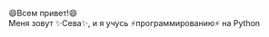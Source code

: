 😄Всем привет!😄<br>
Меня зовут ✨Сева✨, и
я учусь ⚡программированию⚡ на Python
<!--
**August66-a/August66-a** is a ✨ _special_ ✨ repository because its `README.md` (this file) appears on your GitHub profile.

Here are some ideas to get you started:

- 🔭 I’m currently working on ...
- 🌱 I’m currently learning ...
- 👯 I’m looking to collaborate on ...
- 🤔 I’m looking for help with ...
- 💬 Ask me about ...
- 📫 How to reach me: ...
- 😄 Pronouns: ...
- ⚡ Fun fact: ...
-->
